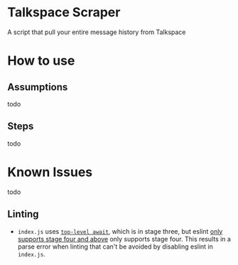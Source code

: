 # Talkspace Scraper
A script that pull your entire message history from Talkspace

# How to use

## Assumptions
todo

## Steps
todo

# Known Issues
todo

## Linting
- `index.js` uses [`top-level await`](https://v8.dev/features/top-level-await), which is in stage three, but eslint [only supports stage four and above](https://github.com/eslint/espree/issues/409#issuecomment-465070765) only supports stage four. This results in a parse error when linting that can't be avoided by disabling eslint in `index.js`.


